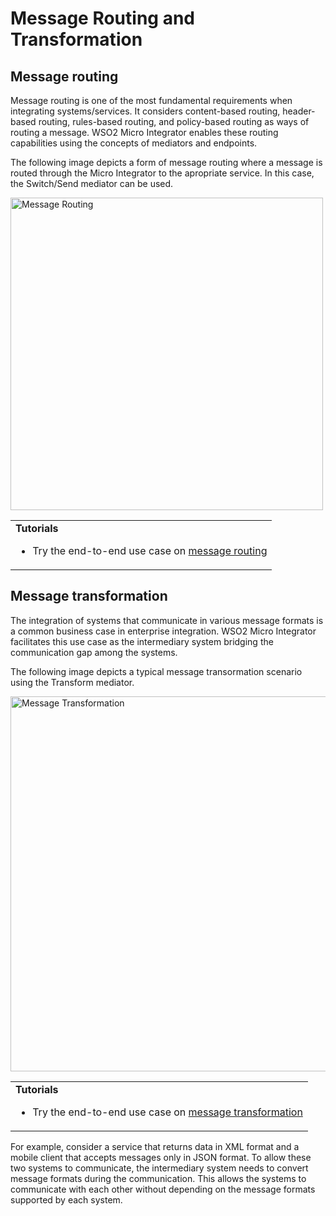# Message Routing and Transformation

## Message routing

Message routing is one of the most fundamental requirements when integrating systems/services. It considers content-based routing, header-based routing, rules-based routing, and policy-based routing as ways of routing a message. WSO2 Micro Integrator enables these routing capabilities using the concepts of mediators and endpoints.

The following image depicts a form of message routing where a message is routed through the Micro Integrator to the apropriate service. In this case, the Switch/Send mediator can be used.

<img src="{{base_path}}/assets/img/integrate/use-cases-overview/message-routing.png" title="Message Routing" width="500" alt="Message Routing"/>

<!--
![message routing]({{base_path}}/assets/img/integrate/use-cases-overview/message-routing-new.png)
-->

<table>
	<tr>
		<td>
			<b>Tutorials</b></br>
			<ul>
				<li>
					Try the end-to-end use case on <a href="../../../use-cases/tutorials/routing-requests-based-on-message-content">message routing</a>
				</li>
			</ul>
		</td>
		<!--
		<td>
			<b>Examples</b>
			<ul>
				<li>
					<a href="{{base_path}}/integrate/examples/message-routing/header-based-routing">Routing based on message header</a>
				</li>
				<li>
					<a href="{{base_path}}/integrate/examples/message-routing/payload-based-routing">Routing based on message payload</a>
				</li>
				<li>
					<a href="{{base_path}}/integrate/examples/message-routing/split-and-aggregate-responses">Splitting and aggregating response messages</a>
				</li>
			</ul>
		</td>
	-->
	</tr>
</table>

## Message transformation

The integration of systems that communicate in various message formats is a common business case in enterprise integration. WSO2 Micro Integrator facilitates this use case as the intermediary system bridging the communication gap among the systems.

The following image depicts a typical message transormation scenario using the Transform mediator. 

<img src="{{base_path}}/assets/img/integrate/use-cases-overview/message-transformation.png" title="Message Transformation" width="600" alt="Message Transformation"/>

<!--
![message transformation]({{base_path}}/assets/img/integrate/use-cases-overview/message-transformation-new.png) 
-->
<table>
	<tr>
		<td>
			<b>Tutorials</b></br>
			<ul>
				<li>
					Try the end-to-end use case on <a href="../../../use-cases/tutorials/transforming-message-content">message transformation</a>
				</li>
			</ul>
		</td>
		<!--
		<td>
			<b>Examples</b>
			<ul>
				<li>
					<a href="{{base_path}}/integrate/examples/message-transformations/soap-to-json-conversion">Converting SOAP Messages to JSON</a>
				</li>
				<li>
					<a href="{{base_path}}/integrate/examples/message-transformations/pox-to-json-conversion">Converting POX Messages to JSON</a>
				</li>
				<li>
					<a href="{{base_path}}/integrate/examples/message-transformations/json-to-soap-conversion">Converting JSON Messages to SOAP</a>
				</li>
				<li>
					<a href="{{base_path}}/integrate/examples/message-transformations/csv-to-other-formats-conversion">Converting CSV Messages to Other Formats</a>
				</li>
				<li>
					<a href="{{base_path}}/integrate/examples/message-transformations/csv-conversion">Converting to CSV Message Formats</a>
				</li>
			</ul>
		</td>
	-->
	</tr>
</table>

For example, consider a service that returns data in XML format and a mobile client that accepts messages only in JSON format. To allow these two systems to communicate, the intermediary system needs to convert message formats during the communication. This allows the systems to communicate with each other without depending on the message formats supported by each system.